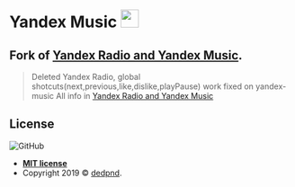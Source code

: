 # Yandex Music <img src="media/icon/yamusic.png" width="32">

##  Fork of [Yandex Radio and Yandex Music](https://github.com/dedpnd/yaradio-yamusic).
> Deleted Yandex Radio, global shotcuts(next,previous,like,dislike,playPause) work fixed on yandex-music 
> All info in [Yandex Radio and Yandex Music](https://github.com/dedpnd/yaradio-yamusic)
## License

![GitHub](https://img.shields.io/github/license/dedpnd/yaradio-yamusic.svg)  

- **[MIT license](http://opensource.org/licenses/mit-license.php)**
- Copyright 2019 © <a href="https://github.com/dedpnd" target="_blank">dedpnd</a>.
